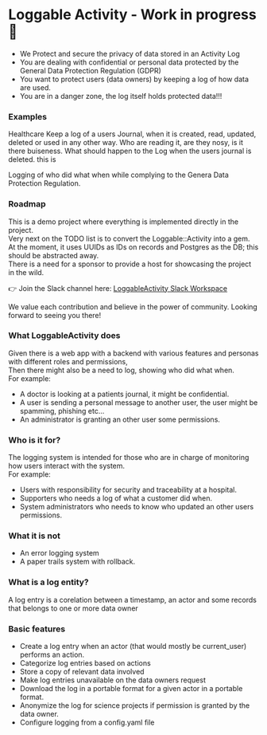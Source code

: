 # Loggable Activity - Work in progress 🌟
- We Protect and secure the privacy of data stored in an Activity Log
- You are dealing with confidential or personal data protected by the General Data Protection Regulation (GDPR)
- You want to protect users (data owners) by keeping a log of how data are used.
- You are in a danger zone, the log itself holds protected data!!!




### Examples
Healthcare
Keep a log of a users Journal, when it is created, read, updated, deleted or used in any other way.
Who are reading it, are they nosy, is it there buiseness. What should happen to the Log when the users journal is deleted.
this is 

Logging of who did what when while complying to the Genera Data Protection Regulation.<br>

### Roadmap
This is a demo project where everything is implemented directly in the project.<br/>
Very next on the TODO list is to convert the Loggable::Activity into a gem.<br/>
At the moment, it uses UUIDs as IDs on records and Postgres as the DB; this should be abstracted away.<br/>
There is a need for a sponsor to provide a host for showcasing the project in the wild.<br>

👉 Join the Slack channel here: [LoggableActivity Slack Workspace](https://join.slack.com/t/loggableactivity/shared_invite/zt-2a3tvgv37-mGwjHJTrBXBH2srXFRRSXQ)

We value each contribution and believe in the power of community. Looking forward to seeing you there!


### What LoggableActivity does
Given there is a web app with a backend with various features and personas with different roles and permissions, <br/>
Then there might also be a need to log, showing who did what when.<br/>
For example:
- A doctor is looking at a patients journal, it might be confidential.
- A user is sending a personal message to another user, the user might be spamming, phishing etc...
- An administrator is granting an other user some permissions.

### Who is it for?
The logging system is intended for those who are in charge of monitoring how users interact with the system.<br/>
For example:
- Users with responsibility for security and traceability at a hospital.
- Supporters who needs a log of what a customer did when.
- System administrators who needs to know who updated an other users permissions.

### What it is not
- An error logging system
- A paper trails system with rollback.

### What is a log entity?
A log entry is a corelation between a timestamp, an actor and some records that belongs to one or more data owner 

### Basic features
- Create a log entry when an actor (that would mostly be current_user) performs an action.
- Categorize log entries based on actions
- Store a copy of relevant data involved
- Make log entries unavailable on the data owners request
- Download the log in a portable format for a given actor in a portable format.
- Anonymize the log for science projects if permission is granted by the data owner.
- Configure logging from a config.yaml file
<br/>
